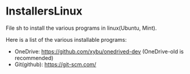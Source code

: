 # InstallersLinux
File sh to install the various programs in linux(Ubuntu, Mint).

Here is a list of the various installable programs:
 - OneDrive: https://github.com/xybu/onedrived-dev (OneDrive-old is recommended)
 - Git(github): https://git-scm.com/
